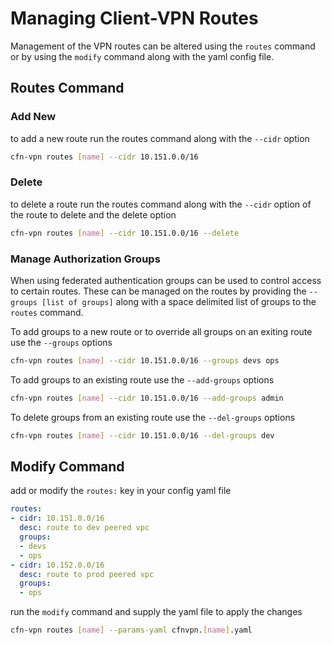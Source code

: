 # Managing Client-VPN Routes

Management of the VPN routes can be altered using the `routes` command or by using the `modify` command along with the yaml config file.

## Routes Command

### Add New

to add a new route run the routes command along with the `--cidr` option

```sh
cfn-vpn routes [name] --cidr 10.151.0.0/16
```

### Delete

to delete a  route run the routes command along with the `--cidr` option of the route to delete and the delete option

```sh
cfn-vpn routes [name] --cidr 10.151.0.0/16 --delete
```

### Manage Authorization Groups

When using federated authentication groups can be used to control access to certain routes. These can be managed on the routes by providing the `--groups [list of groups]` along with a space delimited list of groups to the `routes` command.

To add groups to a new route or to override all groups on an exiting route use the `--groups` options

```sh
cfn-vpn routes [name] --cidr 10.151.0.0/16 --groups devs ops
```

To add groups to an existing route use the `--add-groups` options

```sh
cfn-vpn routes [name] --cidr 10.151.0.0/16 --add-groups admin
```

To delete groups from an existing route use the `--del-groups` options

```sh
cfn-vpn routes [name] --cidr 10.151.0.0/16 --del-groups dev
```

## Modify Command

add or modify the `routes:` key in your config yaml file

```yaml
routes:
- cidr: 10.151.0.0/16
  desc: route to dev peered vpc
  groups:
  - devs
  - ops
- cidr: 10.152.0.0/16
  desc: route to prod peered vpc
  groups:
  - ops
```

run the `modify` command and supply the yaml file to apply the changes

```sh
cfn-vpn routes [name] --params-yaml cfnvpn.[name].yaml
```
